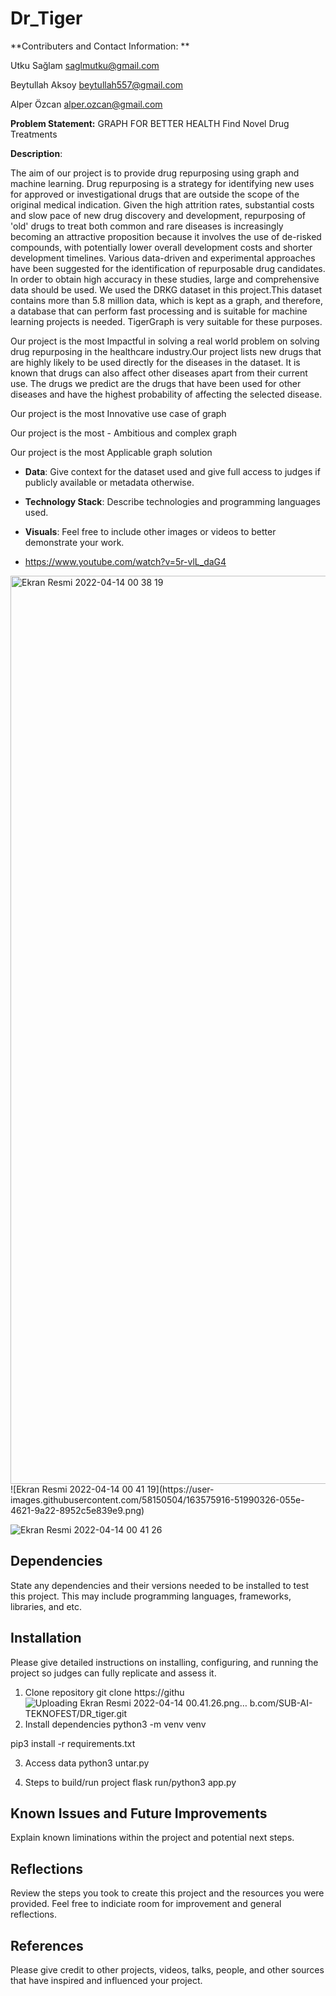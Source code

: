 # Dr_Tiger
**Contributers and Contact Information: **

Utku Sağlam saglmutku@gmail.com

Beytullah Aksoy beytullah557@gmail.com

Alper Özcan alper.ozcan@gmail.com

**Problem Statement:**
GRAPH FOR BETTER HEALTH
Find Novel Drug Treatments

**Description**: 


The aim of our project is to provide drug repurposing using graph and machine learning. 
Drug repurposing  is a strategy for identifying new uses for approved or investigational drugs that are outside the scope of the original medical indication. Given the high attrition rates, substantial costs and slow pace of new drug discovery and development, repurposing of 'old' drugs to treat both common and rare diseases is increasingly becoming an attractive proposition because it involves the use of de-risked compounds, with potentially lower overall development costs and shorter development timelines. Various data-driven and experimental approaches have been suggested for the identification of repurposable drug candidates.
In order to obtain high accuracy in these studies, large and comprehensive data should be used. We used the DRKG dataset in this project.This dataset contains more than 5.8 million data, which is kept as a graph, and therefore, a database that can perform fast processing and is suitable for machine learning projects is needed. TigerGraph is very suitable for these purposes.


Our project is the most Impactful in solving a real world problem  on solving drug repurposing in the healthcare industry.Our project lists new drugs that are highly likely to be used directly for the diseases in the dataset. It is known that drugs can also affect other diseases apart from their current use. The drugs we predict are the drugs that have been used for other diseases and have the highest probability of affecting the selected disease.

Our project is the most Innovative use case of graph

Our project is the most - Ambitious and complex graph

Our project is the most Applicable graph solution 





- **Data**: Give context for the dataset used and give full access to judges if publicly available or metadata otherwise. 

- **Technology Stack**: Describe technologies and programming languages used. 
- **Visuals**: Feel free to include other images or videos to better demonstrate your work.
-  https://www.youtube.com/watch?v=5r-vlL_daG4
<img width="1453" alt="Ekran Resmi 2022-04-14 00 38 19" src="https://user-images.githubusercontent.com/58150504/163575905-e22c2087-2dfe-40f0-860d-61ce1aa61e9e.png">
![Ekran Resmi 2022-04-14 00 41 19](https://user-images.githubusercontent.com/58150504/163575916-51990326-055e-4621-9a22-8952c5e839e9.png)

![Ekran Resmi 2022-04-14 00 41 26](https://user-images.githubusercontent.com/58150504/163575952-970e947b-4933-4f16-a17a-f4b76a2709fd.png)

## Dependencies

State any dependencies and their versions needed to be installed to test this project. This may include programming languages, frameworks, libraries, and etc. 

## Installation

Please give detailed instructions on installing, configuring, and running the project so judges can fully replicate and assess it. 
1. Clone repository
  git clone https://githu![Uploading Ekran Resmi 2022-04-14 00.41.26.png…]()
b.com/SUB-AI-TEKNOFEST/DR_tiger.git
2. Install dependencies
  python3 -m venv venv

  pip3 install -r requirements.txt

3. Access data
  python3 untar.py

4. Steps to build/run project
  flask run/python3 app.py

## Known Issues and Future Improvements

Explain known liminations within the project and potential next steps. 

## Reflections

Review the steps you took to create this project and the resources you were provided. Feel free to indiciate room for improvement and general reflections.

## References

Please give credit to other projects, videos, talks, people, and other sources that have inspired and influenced your project. 

